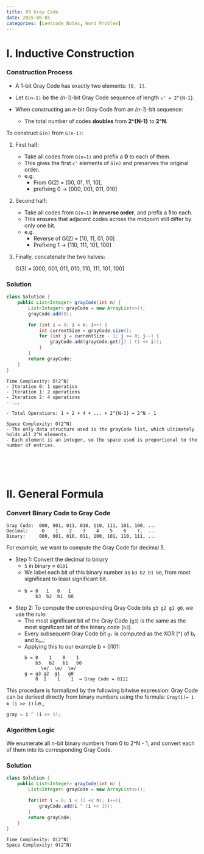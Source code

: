 ```yaml
---
title: 89 Gray Code
date: 2025-06-05
categories: [Leetcode_Notes, Word Problem]
---
```

# I. Inductive Construction
### Construction Process
- A 1-bit Gray Code has exactly two elements: ```[0, 1]```.

- Let ```G(n-1)``` be the *(n-1)*-bit Gray Code sequence of length ```c' = 2^{N-1}```.
- When constructing an *n*-bit Gray Code from an *(n-1)*-bit sequence:
   - The total number of codes **doubles** from **2^{N-1}** to **2^N**.
   
To construct ```G(n)``` from ```G(n-1)```:
1. First half:
    - Take all codes from ```G(n−1)``` and prefix a **0** to each of them.
    - This gives the first ```c'``` elements of ```G(n)``` and preserves the original order.
    - e.g.
      - From G(2) = [00, 01, 11, 10], 
      - prefixing 0 → [000, 001, 011, 010]

2. Second half:
    - Take all codes from ```G(n−1)``` **in reverse order**, and prefix a **1** to each.
    - This ensures that adjacent codes across the midpoint still differ by only one bit.
    - e.g. 
      - Reverse of G(2) = [10, 11, 01, 00]
      - Prefixing 1 → [110, 111, 101, 100]
3. Finally, concatenate the two halves:
    
    G(3) = [000, 001, 011, 010, 110, 111, 101, 100]
### Solution
```java
class Solution {
    public List<Integer> grayCode(int n) {
        List<Integer> grayCode = new ArrayList<>();
        grayCode.add(0);

        for (int i = 0; i < n; i++) {
            int currentSize = grayCode.size();
            for (int j = currentSize - 1; j >= 0; j--) {
                grayCode.add(grayCode.get(j) | (1 << i));
            }
        }
        return grayCode;
    }
}
```

```
Time Complexity: O(2^N)
- Iteration 0: 1 operation
- Iteration 1: 2 operations
- Iteration 2: 4 operations
- ...

- Total Operations: 1 + 2 + 4 + ... + 2^{N-1} = 2^N - 1

Space Complexity: O(2^N)
- The only data structure used is the grayCode list, which ultimately holds all 2^N elements.
- Each element is an integer, so the space used is proportional to the number of entries.
```

<br>
<br>  
<br>

# II. General Formula
### Convert Binary Code to Gray Code

```
Gray Code:  000, 001, 011, 010, 110, 111, 101, 100, ...
Decimal:     0    1    2    3    4    5    6    7,  ...
Binary:     000, 001, 010, 011, 100, 101, 110, 111, ...
```

For example, we want to compute the Gray Code for decimal 5.
- Step 1: Convert the decimal to binary
  - ```5``` in binary = ```0101```
  - We label each bit of this binary number as ```b3 b2 b1 b0```, from most significant to least significant bit.
  - ```
    b = 0   1   0   1
        b3  b2  b1  b0
    ```
- Step 2: To compute the corresponding Gray Code bits ```g3 g2 g1 g0```, we use the rule:
  - The most significant bit of the Gray Code (```g3```) is the same as the most significant bit of the binary code (```b3```).
  - Every subsequent Gray Code bit ```gᵢ``` is computed as the XOR (^) of bᵢ and bᵢ₊₁: 
  - Applying this to our example b = 0101:
    ```
    b = 0    1    0    1
        b3   b2   b1   b0
          \⊕/  \⊕/  \⊕/
    g = g3 g2  g1   g0
        0  1    1    1  → Gray Code = 0111
    ```

This procedure is formalized by the following bitwise expression:
Gray Code can be derived directly from binary numbers using the formula: ```Gray(i)= i ⊕ (i >> 1)``` i.e., 
```java
gray = i ^ (i >> 1);
```
### Algorithm Logic
We enumerate all n-bit binary numbers from 0 to 2^N - 1, and convert each of them into its corresponding Gray Code.

### Solution
```java
class Solution {
    public List<Integer> grayCode(int n) {
        List<Integer> grayCode = new ArrayList<>();

        for(int i = 0; i < (1 << n); i++){
            grayCode.add(i ^ (i >> 1));
        }
        return grayCode;
    }
}
```
```
Time Complexity: O(2^N)
Space Complexity: O(2^N)
```
